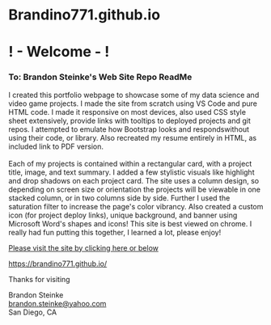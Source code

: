 # Brandino771.github.io

<h1>! - Welcome - !</h1>
<h3>To: Brandon Steinke's Web Site Repo ReadMe </h3>
<p> 
 I created this portfolio webpage to showcase some of my data science and video game projects. I made the site from scratch using VS Code  and pure HTML code. I made it responsive on most devices, also used CSS style sheet extensively, provide links with tooltips to deployed projects and git repos. I attempted to emulate how Bootstrap looks and respondswithout using their code, or library. Also recreated my resume entirely in HTML, as included link to PDF version. 
<br><br>
Each of my projects is contained within a rectangular card, with a project title, image, and text summary.  I added a few stylistic visuals like highlight and drop shadows on each project card. The site uses a column design, so depending on screen size or orientation the projects will be viewable in one stacked column, or in two columns side by side. Further I used the saturation filter to increase the page's color vibrancy. Also created a custom icon (for project deploy links), unique background, and banner using Microsoft Word's shapes and icons!  This site is best viewed on chrome. I really had fun putting this together, I learned a lot, please enjoy! 
</p>

<a href= "https://brandino771.github.io/" > Please visit the site by clicking here or below </a>

https://brandino771.github.io/

Thanks for visiting

Brandon Steinke<br>
brandon.steinke@yahoo.com<br>
San Diego, CA
